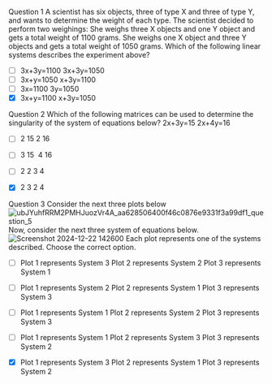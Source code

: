 Question 1
A scientist has six objects, three of type X and three of type Y, and wants to determine the weight of each type. The scientist decided to perform two weighings:
She weighs three X objects and one Y object and gets a total weight of 1100 grams.
She weighs one X object and three Y objects and gets a total weight of 1050 grams.
Which of the following linear systems describes the experiment above?

- [ ] 3x+3y=1100
      3x+3y=1050
​
- [ ] 3x+y=1050
      x+3y=1100
​
- [ ] 3x=1100
      3y=1050
​
- [x] 3x+y=1100
      x+3y=1050

​Question 2
Which of the following matrices can be used to determine the singularity of the system of equations below?
2x+3y=15
2x+4y=16
​
- [ ] 2 15
      2 16

- [ ] 3 ​15
​      4 16
​
- [ ] 2 2
      3 4

- [x] 2 3
      2 4

Question 3
Consider the next three plots below
![ubJYuhfRRM2PMHJuozVr4A_aa628506400f46c0876e9331f3a99df1_question_5](https://github.com/user-attachments/assets/1be6e196-9c20-434b-8b78-c59d427fe2b6)
Now, consider the next three system of equations below.
![Screenshot 2024-12-22 142600](https://github.com/user-attachments/assets/ddf6a2dc-a308-4b01-a80f-0ca167d8dbfd)
Each plot represents one of the systems described. Choose the correct option.

- [ ] Plot 1 represents System 3
      Plot 2 represents System 2
      Plot 3 represents System 1

- [ ] Plot 1 represents System 2
      Plot 2 represents System 1
      Plot 3 represents System 3

- [ ] Plot 1 represents System 1
      Plot 2 represents System 2
      Plot 3 represents System 3

- [ ] Plot 1 represents System 1
      Plot 2 represents System 3
      Plot 3 represents System 2

- [x] Plot 1 represents System 3
      Plot 2 represents System 1
      Plot 3 represents System 2

